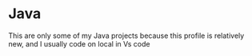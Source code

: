 # Java 
This are only some of my Java projects because this profile is relatively new, and I usually code on local in Vs code
